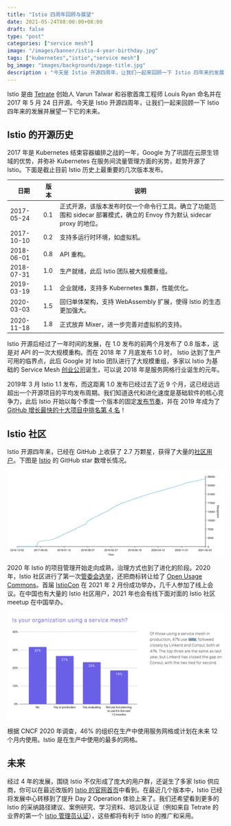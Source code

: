 ```yaml
---
title: "Istio 四周年回顾与展望"
date: 2021-05-24T08:00:00+08:00
draft: false
type: "post"
categories: ["service mesh"]
image: "/images/banner/istio-4-year-birthday.jpg"
tags: ["kubernetes","istio","service mesh"]
bg_image: "images/backgrounds/page-title.jpg"
description : "今天是 Istio 开源四周年，让我们一起来回顾一下 Istio 四年来的发展并展望一下它的未来。"
---
```


Istio 是由 [Tetrate](https://tetrate.io/) 创始人 Varun Talwar 和谷歌首席工程师 Louis Ryan 命名并在 2017 年 5 月 24 日开源。今天是 Istio 开源四周年，让我们一起来回顾一下 Istio 四年来的发展并展望一下它的未来。

## Istio 的开源历史

2017 年是 Kubernetes 结束容器编排之战的一年，Google 为了巩固在云原生领域的优势，并弥补 Kubernetes 在服务间流量管理方面的劣势，趁势开源了 Istio。下面是截止目前 Istio 历史上最重要的几次版本发布。

| **日期**   | 版本 | 说明                                                         |
| ---------- | ---- | ------------------------------------------------------------ |
| 2017-05-24 | 0.1  | 正式开源，该版本发布时仅一个命令行工具。确立了功能范围和 sidecar 部署模式，确立的 Envoy 作为默认 sidecar proxy 的地位。 |
| 2017-10-10 | 0.2  | 支持多运行时环境，如虚拟机。                                 |
| 2018-06-01 | 0.8  | API 重构。                                                   |
| 2018-07-31 | 1.0  | 生产就绪，此后 Istio 团队被大规模重组。                      |
| 2019-03-19 | 1.1  | 企业就绪，支持多 Kubernetes 集群，性能优化。                 |
| 2020-03-03 | 1.5  | 回归单体架构，支持 WebAssembly 扩展，使得 Istio 的生态更加强大。 |
| 2020-11-18 | 1.8  | 正式放弃 Mixer，进一步完善对虚拟机的支持。                   |

Istio 开源后经过了一年时间的发展，在 1.0 发布的前两个月发布了 0.8 版本，这是对 API 的一次大规模重构。而在 2018 年 7 月底发布 1.0 时， Istio 达到了生产可用的临界点，此后 Google 对 Istio 团队进行了大规模重组，多家以 Istio 为基础的 Service Mesh [创业公司](https://istio.io/latest/about/ecosystem/#providers)诞生，可以说 2018 年是服务网格行业诞生的元年。

2019年 3 月 Istio 1.1 发布，而这距离 1.0 发布已经过去了近 9 个月，这已经远远超出一个开源项目的平均发布周期。我们知道迭代和进化速度是基础软件的核心竞争力，此后 Istio 开始以每个季度一个版本的固定[发布节奏](https://istio.io/v1.7/about/release-cadence/)，并在 2019 年成为了 [GitHub 增长最快的十大项目中排名第 4 名](https://octoverse.github.com/#fastest-growing-oss-projects-by-contributors)！

## Istio 社区

Istio 开源四年来，已经在 GitHub 上收获了 2.7 万颗星，获得了大量的[社区用户](https://istio.io/latest/about/case-studies/)。下图是 [Istio](https://github.com/istio/istio) 的 GitHub star 数增长情况。

![](008i3skNly1gqtm7n2hm1j31me0n2tag.jpg)

2020 年 Istio 的项目管理开始走向成熟，治理方式也到了进化的阶段。2020 年，Istio 社区进行了第一次[管委会选举](https://istio.io/latest/blog/2020/steering-election-results/)，还把商标转让给了 [Open Usage Commons](https://istio.io/latest/blog/2020/open-usage/)。首届 [IstioCon](https://events.istio.io/istiocon-2021/) 在 2021 年 2 月份成功举办，几千人参加了线上会议。在中国也有大量的 Istio 社区用户，2021 年也会有线下面对面的 Istio 社区 meetup 在中国举办。

![](008i3skNly1gquicfqg14j31lw0smwl2.jpg)

根据 CNCF 2020 年调查，46% 的组织在生产中使用服务网格或计划在未来 12 个月内使用。Istio 是在生产中使用的最多的网格。

## 未来

经过 4 年的发展，围绕 Istio 不仅形成了庞大的用户群，还诞生了多家 Istio 供应商，你可以在最近改版的 [Istio 的官网首页](https://istio.io)中看到。在最近几个版本中，Istio 已经将发展中心转移到了提升 Day 2 Operation 体验上来了。我们还希望看到更多的 Istio 的采纳路径建议、案例研究、学习资料、培训及认证（例如来自 Tetrate 的业界的第一个 [Istio 管理员认证](https://academy.tetrate.io/courses/certified-istio-administrator)），这些都将有利于 Istio 的推广和采用。
